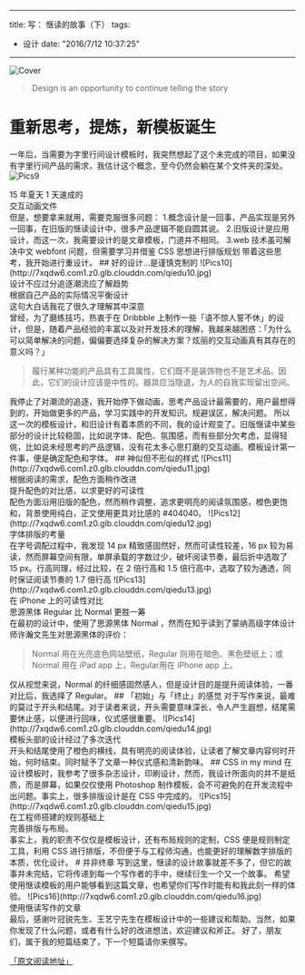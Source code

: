 
---
title: 写： 惬读的故事（下）
tags:
- 设计
date: "2016/7/12 10:37:25"
---

![Cover](http://7xqdw6.com1.z0.glb.clouddn.com/qieduCover.png)

> Design is an opportunity to continue telling the story
<!-- more -->

# 重新思考，提炼，新模板诞生
一年后，当需要为字里行间设计模板时，我突然想起了这个未完成的项目，如果没有字里行间产品的需求，我估计这个概念，至今仍然会躺在某个文件夹的深处。
![Pics9](http://7xqdw6.com1.z0.glb.clouddn.com/qiedu9.jpg)
<figcaption>15 年夏天 1 天速成的<br>交互动画文件</figcaption>
但是，想要拿来就用，需要克服很多问题：
1.概念设计是一回事，产品实现是另外一回事，在旧版的惬读设计中，很多产品逻辑不能自圆其说。
2.旧版设计是应用设计，而这一次，我需要设计的是文章模板，门道并不相同。
3.web 技术虽可解决中文 webfont 问题，但需要学习并借鉴 CSS 思想进行排版规划
带着这些思考，我开始进行重设计。
## 好的设计...是谨慎克制的
![Pics10](http://7xqdw6.com1.z0.glb.clouddn.com/qiedu10.jpg)
<figcaption>设计不应过分追逐潮流应了解趋势<br>根据自己产品的实际情况平衡设计<br>这句大白话我花了很久才理解其中深意</figcaption>
曾经，为了磨练技巧，热衷于在 Dribbble 上制作一些「语不惊人誓不休」的设计，但是，随着产品经验的丰富以及对开发技术的理解，我越来越困惑：「为什么可以简单解决的问题，偏偏要选择复杂的解决方案？炫丽的交互动画真有其存在的意义吗？」
<blockquote>履行某种功能的产品具有工具属性，它们既不是装饰物也不是艺术品。因此，它们的设计应该是中性的。器具应当隐退，为人的自我实现留出空间。</blockquote>
我停止了对潮流的追逐，我开始停下做动画，思考产品设计最需要的，用户最想得到的，开始做更多的产品，学习实践中的开发知识。规避误区，解决问题。
所以这一次的模板设计，和旧设计有着本质的不同，我的设计观变了。旧版惬读中某些部分的设计比较稳固，比如说字体、配色、氛围感，而有些部分欠考虑，显得轻佻，比如说未经思考的产品逻辑，没有花太多心思打磨的交互动画。模板设计第一件事，便是确定配色和字体。
## 神似但不形似的样式
![Pics11](http://7xqdw6.com1.z0.glb.clouddn.com/qiedu11.jpg)
<figcaption>根据阅读的需求，配色方面稍作改进<br>提升配色的对比感，以求更好的可读性</figcaption>
配色方面沿用旧版的配色，然而稍作调整，追求更明亮的阅读氛围感，橙色更饱和，背景使用纯白，正文使用更具对比感的 #404040。
![Pics12](http://7xqdw6.com1.z0.glb.clouddn.com/qiedu12.jpg)
<figcaption>字体排版的考量</figcaption>
在字号调配过程中，我发现 14 px 精致感固然好，然而可读性较差，16 px 较为易读，然而屏幕空间有限，单屏承载的字数过少，破坏阅读节奏，最后折中选取了 15 px。行高同理，经过比较，在 2 倍行高和 1.5 倍行高中，选取了较为通透，同时保证阅读节奏的 1.7 倍行高
![Pics13](http://7xqdw6.com1.z0.glb.clouddn.com/qiedu13.jpg)
<figcaption>在 iPhone 上的可读性对比<br>思源黑体 Regular 比 Normal 更胜一筹</figcaption>
在最初的设计中，使用了思源黑体 Normal ，然而在知乎读到了蒙纳高级字体设计师许瀚文先生对思源黑体的评价：
<blockquote>Normal 用在光亮底色网站壁纸，Regular 则用在暗色、黑色壁纸上；或Normal 用在 iPad app 上，Regular用在 iPhone app 上。</blockquote>
仅从视觉来说，Normal 的纤细感固然感人，但是设计目的是提升阅读体验，一番对比后，我选择了 Regular。
## 「初始」与「终止」的感觉
对于写作来说，最难的莫过于开头和结尾。对于读者来说，开头需要意味深长，令人产生遐想，结尾需要休止感，以便进行回味，仪式感很重要。
![Pics14](http://7xqdw6.com1.z0.glb.clouddn.com/qiedu14.jpg)
<figcaption>模板头部的设计经过了多次迭代</figcaption>
开头和结尾使用了橙色的横线，具有明亮的阅读体验，让读者了解文章内容何时开始，何时结束。同时赋予了文章一种仪式感和清新韵味。
## CSS in my mind
在设计模板时，我参考了很多杂志设计，印刷设计，然而，我设计所面向的并不是纸质，而是屏幕，如果仅仅使用 Photoshop 制作模板，会不可避免的在开发流程中出问题。事实上，很多排版设计是在 CSS 中完成的。
![Pics15](http://7xqdw6.com1.z0.glb.clouddn.com/qiedu15.jpg)
<figcaption>在工程师搭建的规则基础上<br>完善排版与布局。</figcaption>
事实上，我的职责不仅仅是模板设计，还有布局规则的定制，CSS 便是规则制定工具，利用 CSS 进行排版，不但便于与工程师沟通，也能更好的理解数字排版的本质，优化设计。
# 并非终章
写到这里，惬读的设计故事就差不多了，但它的故事并未完结，它将传递到每一个写作者的手中，继续衍生一个又一个故事。
希望使用惬读模板的用户能够看到这篇文章，也希望你们写作时能有和我此刻一样的体验。
![Pics16](http://7xqdw6.com1.z0.glb.clouddn.com/qiedu16.jpg)
<figcaption>使用惬读写作的文章</figcaption>
最后，感谢叶冠锐先生、王艺宁先生在模板设计中的一些建议和帮助。当然，如果你发现了什么问题，或者有什么好的改进想法，欢迎建议和斧正。
好了，朋友们，属于我的短篇结束了，下一个短篇请你来撰写。

[「原文阅读地址」](https://zi.com/w/a?id=57723a5f0cf29338e7e9a539)